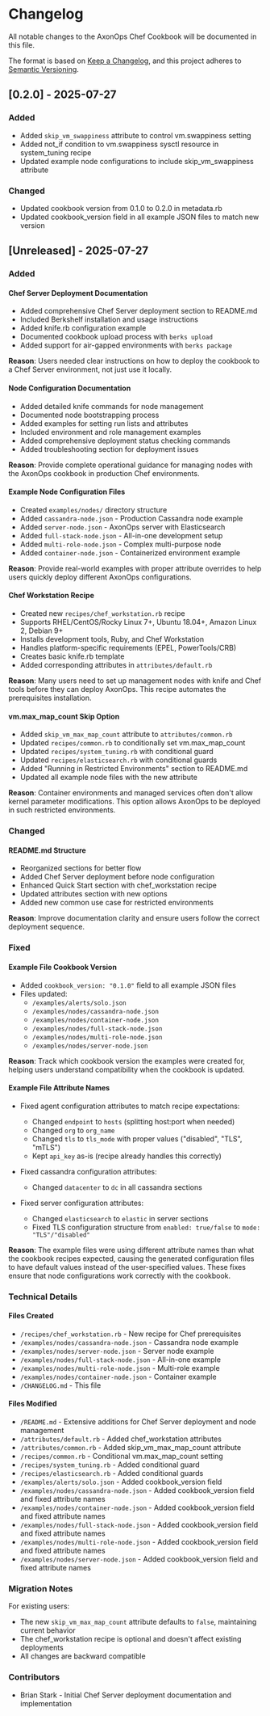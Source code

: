 # Changelog

All notable changes to the AxonOps Chef Cookbook will be documented in this file.

The format is based on [Keep a Changelog](https://keepachangelog.com/en/1.0.0/),
and this project adheres to [Semantic Versioning](https://semver.org/spec/v2.0.0.html).

## [0.2.0] - 2025-07-27

### Added
- Added `skip_vm_swappiness` attribute to control vm.swappiness setting
- Added not_if condition to vm.swappiness sysctl resource in system_tuning recipe
- Updated example node configurations to include skip_vm_swappiness attribute

### Changed
- Updated cookbook version from 0.1.0 to 0.2.0 in metadata.rb
- Updated cookbook_version field in all example JSON files to match new version

## [Unreleased] - 2025-07-27

### Added

#### Chef Server Deployment Documentation
- Added comprehensive Chef Server deployment section to README.md
- Included Berkshelf installation and usage instructions
- Added knife.rb configuration example
- Documented cookbook upload process with `berks upload`
- Added support for air-gapped environments with `berks package`

**Reason**: Users needed clear instructions on how to deploy the cookbook to a Chef Server environment, not just use it locally.

#### Node Configuration Documentation
- Added detailed knife commands for node management
- Documented node bootstrapping process
- Added examples for setting run lists and attributes
- Included environment and role management examples
- Added comprehensive deployment status checking commands
- Added troubleshooting section for deployment issues

**Reason**: Provide complete operational guidance for managing nodes with the AxonOps cookbook in production Chef environments.

#### Example Node Configuration Files
- Created `examples/nodes/` directory structure
- Added `cassandra-node.json` - Production Cassandra node example
- Added `server-node.json` - AxonOps server with Elasticsearch
- Added `full-stack-node.json` - All-in-one development setup
- Added `multi-role-node.json` - Complex multi-purpose node
- Added `container-node.json` - Containerized environment example

**Reason**: Provide real-world examples with proper attribute overrides to help users quickly deploy different AxonOps configurations.

#### Chef Workstation Recipe
- Created new `recipes/chef_workstation.rb` recipe
- Supports RHEL/CentOS/Rocky Linux 7+, Ubuntu 18.04+, Amazon Linux 2, Debian 9+
- Installs development tools, Ruby, and Chef Workstation
- Handles platform-specific requirements (EPEL, PowerTools/CRB)
- Creates basic knife.rb template
- Added corresponding attributes in `attributes/default.rb`

**Reason**: Many users need to set up management nodes with knife and Chef tools before they can deploy AxonOps. This recipe automates the prerequisites installation.

#### vm.max_map_count Skip Option
- Added `skip_vm_max_map_count` attribute to `attributes/common.rb`
- Updated `recipes/common.rb` to conditionally set vm.max_map_count
- Updated `recipes/system_tuning.rb` with conditional guard
- Updated `recipes/elasticsearch.rb` with conditional guards
- Added "Running in Restricted Environments" section to README.md
- Updated all example node files with the new attribute

**Reason**: Container environments and managed services often don't allow kernel parameter modifications. This option allows AxonOps to be deployed in such restricted environments.

### Changed

#### README.md Structure
- Reorganized sections for better flow
- Added Chef Server deployment before node configuration
- Enhanced Quick Start section with chef_workstation recipe
- Updated attributes section with new options
- Added new common use case for restricted environments

**Reason**: Improve documentation clarity and ensure users follow the correct deployment sequence.

### Fixed

#### Example File Cookbook Version
- Added `cookbook_version: "0.1.0"` field to all example JSON files
- Files updated:
  - `/examples/alerts/solo.json`
  - `/examples/nodes/cassandra-node.json`
  - `/examples/nodes/container-node.json`
  - `/examples/nodes/full-stack-node.json`
  - `/examples/nodes/multi-role-node.json`
  - `/examples/nodes/server-node.json`

**Reason**: Track which cookbook version the examples were created for, helping users understand compatibility when the cookbook is updated.

#### Example File Attribute Names
- Fixed agent configuration attributes to match recipe expectations:
  - Changed `endpoint` to `hosts` (splitting host:port when needed)
  - Changed `org` to `org_name`
  - Changed `tls` to `tls_mode` with proper values ("disabled", "TLS", "mTLS")
  - Kept `api_key` as-is (recipe already handles this correctly)
  
- Fixed cassandra configuration attributes:
  - Changed `datacenter` to `dc` in all cassandra sections
  
- Fixed server configuration attributes:
  - Changed `elasticsearch` to `elastic` in server sections
  - Fixed TLS configuration structure from `enabled: true/false` to `mode: "TLS"/"disabled"`

**Reason**: The example files were using different attribute names than what the cookbook recipes expected, causing the generated configuration files to have default values instead of the user-specified values. These fixes ensure that node configurations work correctly with the cookbook.

### Technical Details

#### Files Created
- `/recipes/chef_workstation.rb` - New recipe for Chef prerequisites
- `/examples/nodes/cassandra-node.json` - Cassandra node example
- `/examples/nodes/server-node.json` - Server node example
- `/examples/nodes/full-stack-node.json` - All-in-one example
- `/examples/nodes/multi-role-node.json` - Multi-role example
- `/examples/nodes/container-node.json` - Container example
- `/CHANGELOG.md` - This file

#### Files Modified
- `/README.md` - Extensive additions for Chef Server deployment and node management
- `/attributes/default.rb` - Added chef_workstation attributes
- `/attributes/common.rb` - Added skip_vm_max_map_count attribute
- `/recipes/common.rb` - Conditional vm.max_map_count setting
- `/recipes/system_tuning.rb` - Added conditional guard
- `/recipes/elasticsearch.rb` - Added conditional guards
- `/examples/alerts/solo.json` - Added cookbook_version field
- `/examples/nodes/cassandra-node.json` - Added cookbook_version field and fixed attribute names
- `/examples/nodes/container-node.json` - Added cookbook_version field and fixed attribute names
- `/examples/nodes/full-stack-node.json` - Added cookbook_version field and fixed attribute names
- `/examples/nodes/multi-role-node.json` - Added cookbook_version field and fixed attribute names
- `/examples/nodes/server-node.json` - Added cookbook_version field and fixed attribute names

### Migration Notes

For existing users:
- The new `skip_vm_max_map_count` attribute defaults to `false`, maintaining current behavior
- The chef_workstation recipe is optional and doesn't affect existing deployments
- All changes are backward compatible

### Contributors
- Brian Stark - Initial Chef Server deployment documentation and implementation